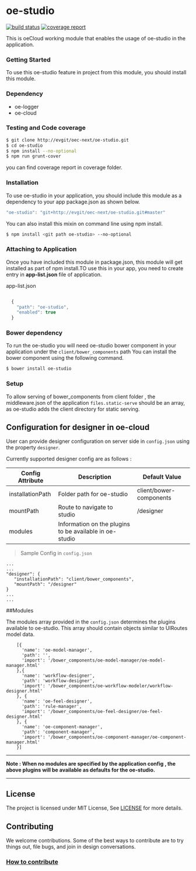 # oe-studio
[![build status](http://evgit/oec-next/oe-studio-service/badges/master/build.svg)](http://evgit/oec-next/oe-studio-service/commits/master)
[![coverage report](http://evgit/oec-next/oe-studio-service/badges/master/coverage.svg)](http://evgit/oec-next/oe-studio-service/commits/master)

This is oeCloud working module that enables the usage of oe-studio in the application. 

### Getting Started

To use this oe-studio feature in project from this module, you should install this module.

### Dependency
* oe-logger
* oe-cloud

### Testing and Code coverage

```sh
$ git clone http://evgit/oec-next/oe-studio.git
$ cd oe-studio
$ npm install --no-optional
$ npm run grunt-cover
```

you can find coverage report in coverage folder.


### Installation

To use oe-studio in your application, you should include this module as a dependency to your app package.json as shown below.


```javascript
"oe-studio": "git+http://evgit/oec-next/oe-studio.git#master"
```

You can also install this mixin on command line using npm install. 


```sh
$ npm install <git path oe-studio> --no-optional
```


### Attaching to Application

Once you have included this module in package.json, this module will get installed as part of npm install.TO use this in your app, you need to create entry in **app-list.json** file of application.

app-list.json

```javascript

  {
    "path": "oe-studio",
    "enabled": true
  }
```

### Bower dependency

To run the oe-studio you will need oe-studio bower component in your application under the `client/bower_components` path
You can install the bower component using the following command.

```sh
$ bower install oe-studio
```

### Setup

To allow serving of bower_components from client folder , the middleware.json of the application `files.static-serve` should be an array, as oe-studio adds the client directory for static serving.

## Configuration for designer in oe-cloud
User can provide designer configuration on server side in `config.json` using the property `designer`.

Currently supported designer config are as follows :

| Config Attribute | Description | Default Value |
|---|---|---|
| installationPath | Folder path for oe-studio | client/bower-components
| mountPath |  Route to navigate to studio | /designer |
| modules | Information on the plugins to be available in oe-studio | |



> Sample Config in `config.json`
```
...
...
"designer": {
   "installationPath": "client/bower_components",
   "mountPath": "/designer"
}
...
...
```

##Modules 

The modules array provided in the `config.json` determines the plugins available to oe-studio. This array should contain objects similar to UIRoutes model data. 
```
    [{
      'name': 'oe-model-manager',
      'path': '',
      'import': '/bower_components/oe-model-manager/oe-model-manager.html'
    },{
      'name': 'workflow-designer',
      'path': 'workflow-designer',
      'import': '/bower_components/oe-workflow-modeler/workflow-designer.html'
    }, {
      'name': 'oe-feel-designer',
      'path': 'rule-manager',
      'import': '/bower_components/oe-feel-designer/oe-feel-designer.html'
    }, {
      'name': 'oe-component-manager',
      'path': 'component-manager',
      'import': '/bower_components/oe-component-manager/oe-component-manager.html'
    }]

```
---

__Note : When no modules are specified by the application config , the above plugins will be available as defaults for the oe-studio.__

---

## License
The project is licensed under MIT License, See [LICENSE](./LICENSE) for more details.

## Contributing
We welcome contributions. Some of the best ways to contribute are to try things out, file bugs, and join in design conversations. 

### [How to contribute](./CONTRIBUTION.md)
